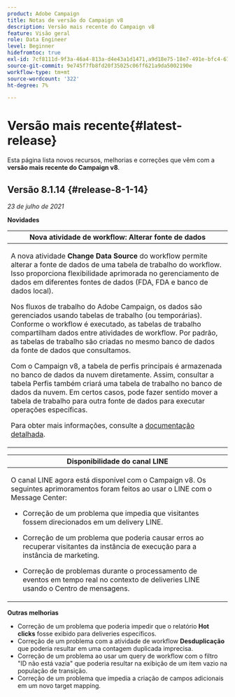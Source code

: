 ```yaml
---
product: Adobe Campaign
title: Notas de versão do Campaign v8
description: Versão mais recente do Campaign v8
feature: Visão geral
role: Data Engineer
level: Beginner
hidefromtoc: true
exl-id: 7cf8111d-9f3a-46a4-813a-d4e43a1d1471,a9d18e75-18e7-491e-bfc4-671c3600396e
source-git-commit: 9e745f7fb8fd20f35025c06ff621a9da5002190e
workflow-type: tm+mt
source-wordcount: '322'
ht-degree: 7%

---
```


# Versão mais recente{#latest-release}

Esta página lista novos recursos, melhorias e correções que vêm com a **versão mais recente do Campaign v8**.

## Versão 8.1.14 {#release-8-1-14}

_23 de julho de 2021_

**Novidades**

<table>
<thead>
<tr>
<th><strong>Nova atividade de workflow: Alterar fonte de dados</strong><br/></th>
</tr>
</thead>
<tbody>
<tr>
<td>
<p>A nova atividade <b>Change Data Source</b> do workflow permite alterar a fonte de dados de uma tabela de trabalho do workflow. Isso proporciona flexibilidade aprimorada no gerenciamento de dados em diferentes fontes de dados (FDA, FDA e banco de dados local).</p>
<p>Nos fluxos de trabalho do Adobe Campaign, os dados são gerenciados usando tabelas de trabalho (ou temporárias). Conforme o workflow é executado, as tabelas de trabalho compartilham dados entre atividades de workflow. Por padrão, as tabelas de trabalho são criadas no mesmo banco de dados da fonte de dados que consultamos.</p>
<p>Com o Campaign v8, a tabela de perfis principais é armazenada no banco de dados da nuvem diretamente. Assim, consultar a tabela Perfis também criará uma tabela de trabalho no banco de dados da nuvem. Em certos casos, pode fazer sentido mover a tabela de trabalho para outra fonte de dados para executar operações específicas.</p>
<p>Para obter mais informações, consulte a <a href="../config/workflows.md#change-data-source-activity">documentação detalhada</a>.</p>
</td>
</tr>
</tbody>
</table>

<table> 
<thead>
<tr> 
<th> <strong>Disponibilidade do canal LINE</strong><br /> </th> 
</tr> 
</thead> 
<tbody> 
<tr> 
<td> <p>O canal LINE agora está disponível com o Campaign v8. Os seguintes aprimoramentos foram feitos ao usar o LINE com o Message Center:
</p>
<ul> 
<li><p>Correção de um problema que impedia que visitantes fossem direcionados em um delivery LINE. 
</p></li>
<li><p>Correção de um problema que poderia causar erros ao recuperar visitantes da instância de execução para a instância de marketing.
</p></li>
<li><p>Correção de problemas durante o processamento de eventos em tempo real no contexto de deliveries LINE usando o Centro de mensagens.</p></li>
</ul>
</td> 
</tr> 
</tbody> 
</table>

**Outras melhorias**

* Correção de um problema que poderia impedir que o relatório **Hot clicks** fosse exibido para deliveries específicos.
* Correção de um problema com a atividade de workflow **Desduplicação** que poderia resultar em uma contagem duplicada imprecisa.
* Correção de um problema ao usar um query de workflow com o filtro &quot;ID não está vazia&quot; que poderia resultar na exibição de um item vazio na população de transição.
* Correção de um problema que impedia a criação de campos adicionais em um novo target mapping.
